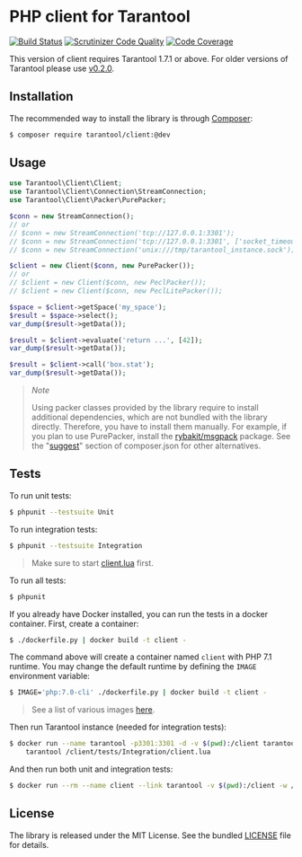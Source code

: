 # PHP client for Tarantool

[![Build Status](https://travis-ci.org/tarantool-php/client.svg?branch=master)](https://travis-ci.org/tarantool-php/client)
[![Scrutinizer Code Quality](https://scrutinizer-ci.com/g/tarantool-php/client/badges/quality-score.png?b=master)](https://scrutinizer-ci.com/g/tarantool-php/client/?branch=master)
[![Code Coverage](https://scrutinizer-ci.com/g/tarantool-php/client/badges/coverage.png?b=master)](https://scrutinizer-ci.com/g/tarantool-php/client/?branch=master)

This version of client requires Tarantool 1.7.1 or above. 
For older versions of Tarantool please use [v0.2.0](https://github.com/tarantool-php/client/releases/tag/v0.2.0).


## Installation

The recommended way to install the library is through [Composer](http://getcomposer.org):

```sh
$ composer require tarantool/client:@dev
```


## Usage

```php
use Tarantool\Client\Client;
use Tarantool\Client\Connection\StreamConnection;
use Tarantool\Client\Packer\PurePacker;

$conn = new StreamConnection();
// or
// $conn = new StreamConnection('tcp://127.0.0.1:3301');
// $conn = new StreamConnection('tcp://127.0.0.1:3301', ['socket_timeout' => 5.0, 'connect_timeout' => 5.0]);
// $conn = new StreamConnection('unix:///tmp/tarantool_instance.sock');

$client = new Client($conn, new PurePacker());
// or
// $client = new Client($conn, new PeclPacker());
// $client = new Client($conn, new PeclLitePacker());

$space = $client->getSpace('my_space');
$result = $space->select();
var_dump($result->getData());

$result = $client->evaluate('return ...', [42]);
var_dump($result->getData());

$result = $client->call('box.stat');
var_dump($result->getData());
```

> *Note*
>
> Using packer classes provided by the library require to install additional dependencies,
> which are not bundled with the library directly. Therefore, you have to install them manually.
> For example, if you plan to use PurePacker, install the [rybakit/msgpack](https://github.com/rybakit/msgpack.php#installation) package.
> See the "[suggest](composer.json#L21-L22)" section of composer.json for other alternatives.


## Tests

To run unit tests:

```sh
$ phpunit --testsuite Unit
```

To run integration tests:

```sh
$ phpunit --testsuite Integration
```

> Make sure to start [client.lua](tests/Integration/client.lua) first.

To run all tests:

```sh
$ phpunit
```

If you already have Docker installed, you can run the tests in a docker container.
First, create a container:

```sh
$ ./dockerfile.py | docker build -t client -
```

The command above will create a container named `client` with PHP 7.1 runtime.
You may change the default runtime by defining the `IMAGE` environment variable:

```sh
$ IMAGE='php:7.0-cli' ./dockerfile.py | docker build -t client -
```

> See a list of various images [here](.travis.yml#L9-L26).


Then run Tarantool instance (needed for integration tests):

```sh
$ docker run --name tarantool -p3301:3301 -d -v $(pwd):/client tarantool/tarantool:1.7 \
    tarantool /client/tests/Integration/client.lua
```

And then run both unit and integration tests:

```sh
$ docker run --rm --name client --link tarantool -v $(pwd):/client -w /client client
```


## License

The library is released under the MIT License. See the bundled [LICENSE](LICENSE) file for details.
